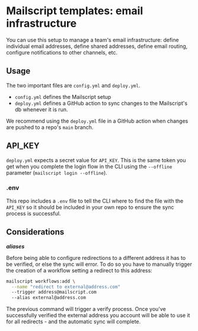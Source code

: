 # Mailscript templates: email infrastructure

You can use this setup to manage a team's email infrastructure: define individual email addresses, define shared addresses, define email routing, configure notifications to other channels, etc.

## Usage

The two important files are `config.yml` and `deploy.yml`.

- `config.yml` defines the Mailscript setup
- `deploy.yml` defines a GitHub action to sync changes to the Mailscript's db whenever it is run.

We recommend using the `deploy.yml` file in a GitHub action when changes are pushed to a repo's `main` branch.

## API_KEY

`deploy.yml` expects a secret value for `API_KEY`. This is the same token you get when you complete the login flow in the CLI using the `--offline` parameter (`mailscript login --offline`).

### .env

This repo includes a `.env` file to tell the CLI where to find the file with the `API_KEY` so it should be included in your own repo to ensure the sync process is successful.

## Considerations

***aliases***

Before being able to configure redirections to a different address it has to be verified, or else the sync will error. To do so you have to manually trigger the creation of a workflow setting a redirect to this address:

```sh
mailscript workflows:add \
  --name "redirect to external@address.com"
  --trigger address@mailscript.com
  --alias external@address.com
```

The previous command will trigger a verify process. Once you've successfully verified the external address you account will be able to use it for all redirects - and the automatic sync will complete.
